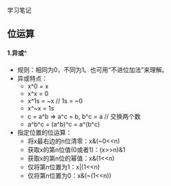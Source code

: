 学习笔记
## 位运算
#### 1.异或^
+ 规则：相同为0，不同为1。也可用“不进位加法”来理解。
+ 异或特点：
	+ x^0 = x
	+ x^x = 0
	+ x^1s = ~x // 1s = ~0
	+ x^~x = 1s
	+ c = a^b => a^c = b, b^c = a // 交换两个数
	+ a^b^c = (a^b)^c  = a^(b^c)
+ 指定位置的位运算：
	+ 将x最右边的n位清零：x&(~0<<n)
	+ 获取x的第n位值(0或者1)：(x>>n)&1
	+ 获取x的第n位的幂值：x&(1<<n)
	+ 仅将第n位置为1：x|(1<<n)
	+ 仅将第n位置为0：x&(~(1<<n))